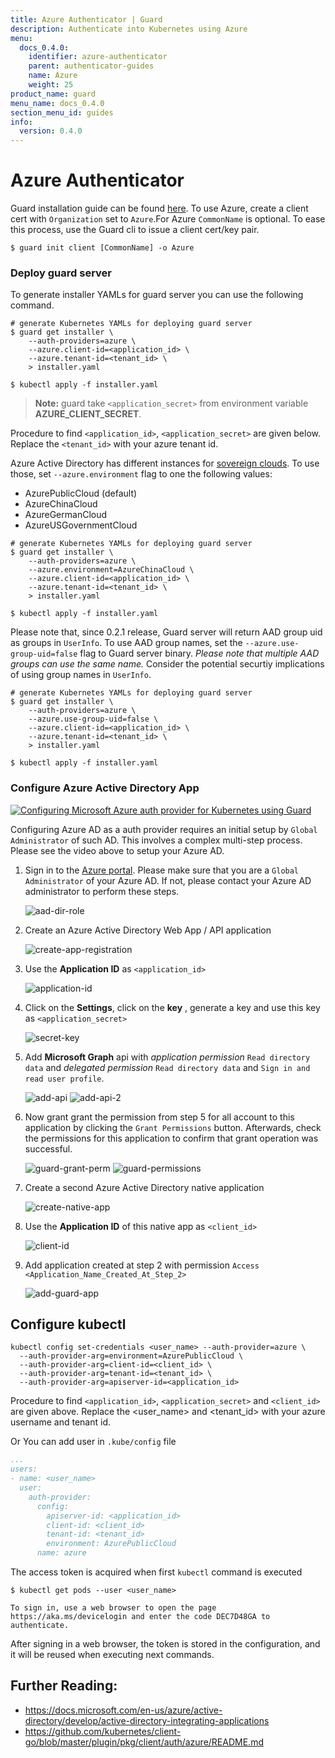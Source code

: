 ```yaml
---
title: Azure Authenticator | Guard
description: Authenticate into Kubernetes using Azure
menu:
  docs_0.4.0:
    identifier: azure-authenticator
    parent: authenticator-guides
    name: Azure
    weight: 25
product_name: guard
menu_name: docs_0.4.0
section_menu_id: guides
info:
  version: 0.4.0
---
```


# Azure Authenticator

Guard installation guide can be found [here](/docs/0.4.0/setup/install). To use Azure, create a client cert with `Organization` set to `Azure`.For Azure `CommonName` is optional. To ease this process, use the Guard cli to issue a client cert/key pair.

```console
$ guard init client [CommonName] -o Azure
```

### Deploy guard server

To generate installer YAMLs for guard server you can use the following command.

```console
# generate Kubernetes YAMLs for deploying guard server
$ guard get installer \
    --auth-providers=azure \
    --azure.client-id=<application_id> \
    --azure.tenant-id=<tenant_id> \
    > installer.yaml

$ kubectl apply -f installer.yaml
```
> **Note:** guard take `<application_secret>` from environment variable **AZURE_CLIENT_SECRET**.

Procedure to find `<application_id>`, `<application_secret>` are given below. Replace the `<tenant_id>` with your azure tenant id.

Azure Active Directory has different instances for [sovereign clouds](https://docs.microsoft.com/en-us/azure/active-directory/develop/authentication-national-cloud). To use those, set `--azure.environment` flag to one the following values:

- AzurePublicCloud (default)
- AzureChinaCloud
- AzureGermanCloud
- AzureUSGovernmentCloud

```console
# generate Kubernetes YAMLs for deploying guard server
$ guard get installer \
    --auth-providers=azure \
    --azure.environment=AzureChinaCloud \
    --azure.client-id=<application_id> \
    --azure.tenant-id=<tenant_id> \
    > installer.yaml

$ kubectl apply -f installer.yaml
```

Please note that, since 0.2.1 release, Guard server will return AAD group uid as groups in `UserInfo`. To use AAD group names, set the `--azure.use-group-uid=false` flag to Guard server binary. _Please note that multiple AAD groups can use the same name._ Consider the potential securtiy implications of using group names in `UserInfo`.

```console
# generate Kubernetes YAMLs for deploying guard server
$ guard get installer \
    --auth-providers=azure \
    --azure.use-group-uid=false \
    --azure.client-id=<application_id> \
    --azure.tenant-id=<tenant_id> \
    > installer.yaml

$ kubectl apply -f installer.yaml
```

### Configure Azure Active Directory App

[![Configuring Microsoft Azure auth provider for Kubernetes using Guard](https://img.youtube.com/vi/n2kKwAFYuiM/0.jpg)](https://www.youtube-nocookie.com/embed/n2kKwAFYuiM)

Configuring Azure AD as a auth provider requires an initial setup by `Global Administrator` of such AD. This involves a complex multi-step process. Please see the video above to setup your Azure AD.

1.  Sign in to the [Azure portal](https://portal.azure.com/). Please make sure that you are a `Global Administrator` of your Azure AD. If not, please contact your Azure AD administrator to perform these steps.

    ![aad-dir-role](/docs/0.4.0/images/azure/dir-role.png)

2.  Create an Azure Active Directory Web App / API application

    ![create-app-registration](/docs/0.4.0/images/azure/create-app-registration.png)

3.  Use the **Application ID** as `<application_id>`

    ![application-id](/docs/0.4.0/images/azure/application-id.png)

4.  Click on the **Settings**, click on the **key** , generate a key and use this key as `<application_secret>`

    ![secret-key](/docs/0.4.0/images/azure/secret-key.png)

5.  Add **Microsoft Graph** api with _application permission_ `Read directory data` and _delegated permission_ `Read directory data` and `Sign in and read user profile`.

    ![add-api](/docs/0.4.0/images/azure/add-api.png)
    ![add-api-2](/docs/0.4.0/images/azure/add-api-2.png)

6. Now grant grant the permission from step 5 for all account to this application by clicking the `Grant Permissions` button. Afterwards, check the permissions for this application to confirm that grant operation was successful.

    ![guard-grant-perm](/docs/0.4.0/images/azure/guard-grant-perm.png)
    ![guard-permissions](/docs/0.4.0/images/azure/guard-permissions.png)

7.  Create a second Azure Active Directory native application

    ![create-native-app](/docs/0.4.0/images/azure/create-native-app.png)

8.  Use the **Application ID** of this native app as `<client_id>`

    ![client-id](/docs/0.4.0/images/azure/client-id.png)

9.  Add application created at step 2 with permission `Access <Application_Name_Created_At_Step_2>`

    ![add-guard-app](/docs/0.4.0/images/azure/add-guard-api.png)

## Configure kubectl

```console
kubectl config set-credentials <user_name> --auth-provider=azure \
  --auth-provider-arg=environment=AzurePublicCloud \
  --auth-provider-arg=client-id=<client_id> \
  --auth-provider-arg=tenant-id=<tenant_id> \
  --auth-provider-arg=apiserver-id=<application_id>
```

Procedure to find `<application_id>`, `<application_secret>` and `<client_id>` are given above. Replace the <user_name> and <tenant_id> with your azure username and tenant id.

Or You can add user in `.kube/config` file

```yaml
...
users:
- name: <user_name>
  user:
    auth-provider:
      config:
        apiserver-id: <application_id>
        client-id: <client_id>
        tenant-id: <tenant_id>
        environment: AzurePublicCloud
      name: azure
```

The access token is acquired when first `kubectl` command is executed

   ```
   $ kubectl get pods --user <user_name>

   To sign in, use a web browser to open the page https://aka.ms/devicelogin and enter the code DEC7D48GA to authenticate.
   ```

After signing in a web browser, the token is stored in the configuration, and it will be reused when executing next commands.

## Further Reading:
- https://docs.microsoft.com/en-us/azure/active-directory/develop/active-directory-integrating-applications
- https://github.com/kubernetes/client-go/blob/master/plugin/pkg/client/auth/azure/README.md
